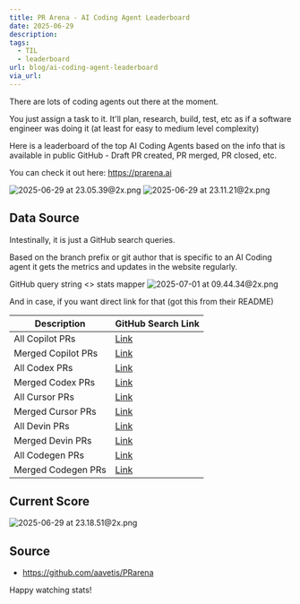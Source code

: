 ```yaml
---
title: PR Arena - AI Coding Agent Leaderboard
date: 2025-06-29
description: 
tags:
  - TIL
  - leaderboard
url: blog/ai-coding-agent-leaderboard
via_url:
---
```

There are lots of coding agents out there at the moment. 

You just assign a task to it. It'll plan, research, build, test, etc as if a software engineer was doing it (at least for easy to medium level complexity)

Here is a leaderboard of the top AI Coding Agents based on the info that is available in  public GitHub - Draft PR created, PR merged, PR closed, etc.

You can check it out here: https://prarena.ai

![2025-06-29 at 23.05.39@2x.png](https://images.nesin.io/f_auto,q_auto/qblog/AIEngineerGuide/images/2025-06/2025-06-29-at-23.05.39-at-2x.png)
![2025-06-29 at 23.11.21@2x.png](https://images.nesin.io/f_auto,q_auto/qblog/AIEngineerGuide/images/2025-06/2025-06-29-at-23.11.21-at-2x.png)
## Data Source
Intestinally, it is just a GitHub search queries.

Based on the branch prefix or git author that is specific to an AI Coding agent it gets the metrics and updates in the website regularly.

GitHub query string <> stats mapper
![2025-07-01 at 09.44.34@2x.png](https://images.nesin.io/f_auto,q_auto/qblog/AIEngineerGuide/images/2025-06/2025-07-01-at-09.44.34-at-2x.png)

And in case, if you want direct link for that (got this from their README)

| Description        | GitHub Search Link                                                                                     |
| ------------------ | ------------------------------------------------------------------------------------------------------ |
| All Copilot PRs    | [Link](https://github.com/search?q=is:pr+head:copilot/&type=pullrequests)                              |
| Merged Copilot PRs | [Link](https://github.com/search?q=is:pr+head:copilot/+is:merged&type=pullrequests)                    |
| All Codex PRs      | [Link](https://github.com/search?q=is:pr+head:codex/&type=pullrequests)                                |
| Merged Codex PRs   | [Link](https://github.com/search?q=is:pr+head:codex/+is:merged&type=pullrequests)                      |
| All Cursor PRs     | [Link](https://github.com/search?q=is:pr+head:cursor/&type=pullrequests)                               |
| Merged Cursor PRs  | [Link](https://github.com/search?q=is:pr+head:cursor/+is:merged&type=pullrequests)                     |
| All Devin PRs      | [Link](https://github.com/search?q=is:pr+author:devin-ai-integration[bot]&type=pullrequests)           |
| Merged Devin PRs   | [Link](https://github.com/search?q=is:pr+author:devin-ai-integration[bot]+is:merged&type=pullrequests) |
| All Codegen PRs    | [Link](https://github.com/search?q=is:pr+author:codegen-sh[bot]&type=pullrequests)                     |
| Merged Codegen PRs | [Link](https://github.com/search?q=is:pr+author:codegen-sh[bot]+is:merged&type=pullrequests)           |

## Current Score

![2025-06-29 at 23.18.51@2x.png](https://images.nesin.io/f_auto,q_auto/qblog/AIEngineerGuide/images/2025-06/2025-06-29-at-23.18.51-at-2x.png)

## Source
- https://github.com/aavetis/PRarena

Happy watching stats!
